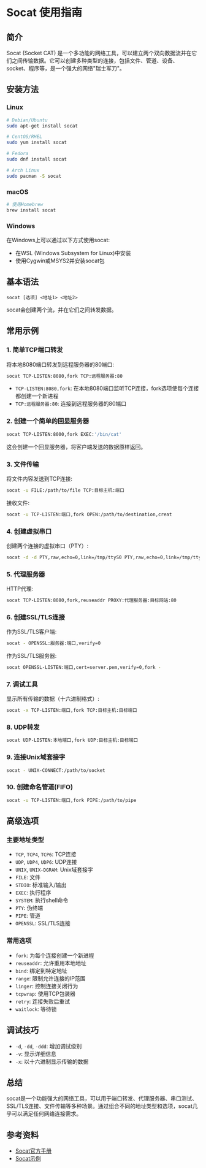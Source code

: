 # Socat 使用指南

## 简介

Socat (Socket CAT) 是一个多功能的网络工具，可以建立两个双向数据流并在它们之间传输数据。它可以创建多种类型的连接，包括文件、管道、设备、socket、程序等，是一个强大的网络"瑞士军刀"。

## 安装方法

### Linux
```bash
# Debian/Ubuntu
sudo apt-get install socat

# CentOS/RHEL
sudo yum install socat

# Fedora
sudo dnf install socat

# Arch Linux
sudo pacman -S socat
```

### macOS
```bash
# 使用Homebrew
brew install socat
```

### Windows
在Windows上可以通过以下方式使用socat:
- 在WSL (Windows Subsystem for Linux)中安装
- 使用Cygwin或MSYS2并安装socat包

## 基本语法

```
socat [选项] <地址1> <地址2>
```

socat会创建两个流，并在它们之间转发数据。

## 常用示例

### 1. 简单TCP端口转发

将本地8080端口转发到远程服务器的80端口:

```bash
socat TCP-LISTEN:8080,fork TCP:远程服务器:80
```

- `TCP-LISTEN:8080,fork`: 在本地8080端口监听TCP连接，fork选项使每个连接都创建一个新进程
- `TCP:远程服务器:80`: 连接到远程服务器的80端口

### 2. 创建一个简单的回显服务器

```bash
socat TCP-LISTEN:8000,fork EXEC:'/bin/cat'
```

这会创建一个回显服务器，将客户端发送的数据原样返回。

### 3. 文件传输

将文件内容发送到TCP连接:

```bash
socat -u FILE:/path/to/file TCP:目标主机:端口
```

接收文件:

```bash
socat -u TCP-LISTEN:端口,fork OPEN:/path/to/destination,creat
```

### 4. 创建虚拟串口

创建两个连接的虚拟串口（PTY）:

```bash
socat -d -d PTY,raw,echo=0,link=/tmp/ttyS0 PTY,raw,echo=0,link=/tmp/ttyS1
```

### 5. 代理服务器

HTTP代理:

```bash
socat TCP-LISTEN:8080,fork,reuseaddr PROXY:代理服务器:目标网站:80
```

### 6. 创建SSL/TLS连接

作为SSL/TLS客户端:

```bash
socat - OPENSSL:服务器:端口,verify=0
```

作为SSL/TLS服务器:

```bash
socat OPENSSL-LISTEN:端口,cert=server.pem,verify=0,fork -
```

### 7. 调试工具

显示所有传输的数据（十六进制格式）:

```bash
socat -x TCP-LISTEN:端口,fork TCP:目标主机:目标端口
```

### 8. UDP转发

```bash
socat UDP-LISTEN:本地端口,fork UDP:目标主机:目标端口
```

### 9. 连接Unix域套接字

```bash
socat - UNIX-CONNECT:/path/to/socket
```

### 10. 创建命名管道(FIFO)

```bash
socat -u TCP-LISTEN:端口,fork PIPE:/path/to/pipe
```

## 高级选项

### 主要地址类型

- `TCP`, `TCP4`, `TCP6`: TCP连接
- `UDP`, `UDP4`, `UDP6`: UDP连接
- `UNIX`, `UNIX-DGRAM`: Unix域套接字
- `FILE`: 文件
- `STDIO`: 标准输入/输出
- `EXEC`: 执行程序
- `SYSTEM`: 执行shell命令
- `PTY`: 伪终端
- `PIPE`: 管道
- `OPENSSL`: SSL/TLS连接

### 常用选项

- `fork`: 为每个连接创建一个新进程
- `reuseaddr`: 允许重用本地地址
- `bind`: 绑定到特定地址
- `range`: 限制允许连接的IP范围
- `linger`: 控制连接关闭行为
- `tcpwrap`: 使用TCP包装器
- `retry`: 连接失败后重试
- `waitlock`: 等待锁

## 调试技巧

- `-d`, `-dd`, `-ddd`: 增加调试级别
- `-v`: 显示详细信息
- `-x`: 以十六进制显示传输的数据

## 总结

socat是一个功能强大的网络工具，可以用于端口转发、代理服务器、串口测试、SSL/TLS连接、文件传输等多种场景。通过组合不同的地址类型和选项，socat几乎可以满足任何网络连接需求。

## 参考资料

- [Socat官方手册](http://www.dest-unreach.org/socat/doc/socat.html)
- [Socat示例](http://www.dest-unreach.org/socat/doc/socat-ttyoptions.txt)